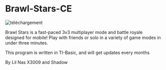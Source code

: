 # Brawl-Stars-CE
![téléchargement](https://user-images.githubusercontent.com/85101130/137811443-d1d5af22-8a42-4731-a099-2f73e6bd4b57.jpg)

Brawl Stars is a fast-paced 3v3 multiplayer mode and battle royale designed for mobile! Play with friends or solo in a variety of game modes in under three minutes.

This program is written in TI-Basic, and will get updates every months

By Lil Nas X3009 and Shadow

